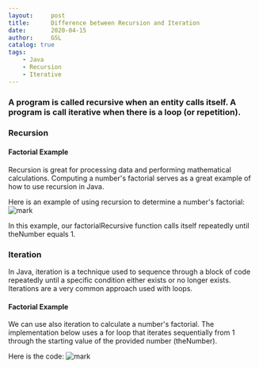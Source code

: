 ```yaml
---
layout:     post
title:      Difference between Recursion and Iteration
date:       2020-04-15
author:     GSL
catalog: true
tags:
    - Java
    - Recursion
    - Iterative
---
```




### A program is called recursive when an entity calls itself. A program is call iterative when there is a loop (or repetition).

### Recursion
#### Factorial Example
Recursion is great for processing data and performing mathematical calculations. Computing a number's factorial serves as a great example of how to use recursion in Java.

Here is an example of using recursion to determine a number's factorial:
![mark](http://q8ehknbjo.bkt.gdipper.com/blog/20200415/6lY3zHoF0ytE.png?imageslim)

In this example, our factorialRecursive function calls itself repeatedly until theNumber equals 1. 

### Iteration
In Java, iteration is a technique used to sequence through a block of code repeatedly until a specific condition either exists or no longer exists. Iterations are a very common approach used with loops.

#### Factorial Example
We can use also iteration to calculate a number's factorial. The implementation below uses a for loop that iterates sequentially from 1 through the starting value of the provided number (theNumber).

Here is the code:
![mark](http://q8ehknbjo.bkt.gdipper.com/blog/20200415/UBEBYFlb5Phw.png?imageslim)


	


